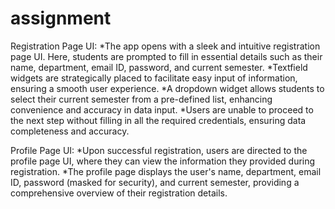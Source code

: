 # assignment

Registration Page UI:
*The app opens with a sleek and intuitive registration page UI. Here, students are prompted to fill in essential details such as their name, department, email ID, password, and current semester.
*Textfield widgets are strategically placed to facilitate easy input of information, ensuring a smooth user experience.
*A dropdown widget allows students to select their current semester from a pre-defined list, enhancing convenience and accuracy in data input.
*Users are unable to proceed to the next step without filling in all the required credentials, ensuring data completeness and accuracy.

Profile Page UI:
*Upon successful registration, users are directed to the profile page UI, where they can view the information they provided during registration.
*The profile page displays the user's name, department, email ID, password (masked for security), and current semester, providing a comprehensive overview of their registration details.
